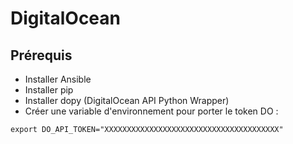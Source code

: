 # DigitalOcean

## Prérequis
* Installer Ansible
* Installer pip
* Installer dopy (DigitalOcean API Python Wrapper)
* Créer une variable d'environnement pour porter le token DO :

`export DO_API_TOKEN="XXXXXXXXXXXXXXXXXXXXXXXXXXXXXXXXXXXXXXX"`
